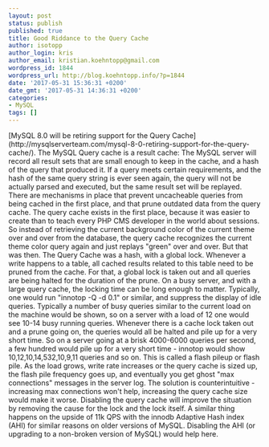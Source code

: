 ```yaml
---
layout: post
status: publish
published: true
title: Good Riddance to the Query Cache
author: isotopp
author_login: kris
author_email: kristian.koehntopp@gmail.com
wordpress_id: 1844
wordpress_url: http://blog.koehntopp.info/?p=1844
date: '2017-05-31 15:36:31 +0200'
date_gmt: '2017-05-31 14:36:31 +0200'
categories:
- MySQL
tags: []
---
```

<p>[MySQL 8.0 will be retiring support for the Query Cache](http://mysqlserverteam.com/mysql-8-0-retiring-support-for-the-query-cache/). The MySQL Query cache is a result cache: The MySQL server will record all result sets that are small enough to keep in the cache, and a hash of the query that produced it. If a query meets certain requirements, and the hash of the same query string is ever seen again, the query will not be actually parsed and executed, but the same result set will be replayed. There are mechanisms in place that prevent uncacheable queries from being cached in the first place, and that prune outdated data from the query cache. The query cache exists in the first place, because it was easier to create than to teach every PHP CMS developer in the world about sessions. So instead of retrieving the current background color of the current theme over and over from the database, the query cache recognizes the current theme color query again and just replays "green" over and over. But that was then.<!--more--> The Query Cache was a hash, with a global lock. Whenever a write&nbsp;happens to a table, all cached results related to this table need to be pruned from the cache. For that, a global lock is taken out and all queries are being halted for the duration of the prune. On a busy server, and with a large query cache, the locking time can be long enough to matter. Typically, one would run "innotop -Q -d 0.1" or similar, and suppress the display of idle queries. Typically a number of busy queries similar to the current load on the machine would be shown, so on a server with a load of 12 one would see 10-14 busy running queries. Whenever there is a cache lock taken out and a prune going on, the queries would all be halted and pile up for a very short time. So on a server going at a brisk 4000-6000 queries per second, a few hundred would pile up for a very short time - innotop would show 10,12,10,14,532,10,9,11 queries and so on. This is called a flash pileup or flash pile. As the load grows, write rate increases or the query cache is sized up, the flash pile frequency goes up, and eventually you get ghost "max connections" messages in the server log. The solution is counterintuitive - increasing max connections won't help, increasing the query cache size would make it worse. Disabling the query cache will improve the situation by removing the cause for the lock and the lock itself. A similar thing happens on the upside of 11k QPS with the innodb Adaptive Hash index (AHI) for similar reasons on older versions of MySQL. Disabling the AHI (or upgrading to a non-broken version of MySQL) would help here.</p>

